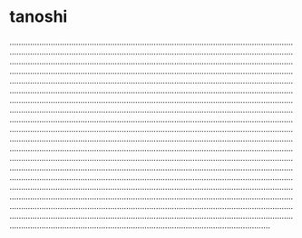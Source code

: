 # tanoshi
......................................................................................................................................................................................................................................................................................................................................................................................................................................................................................................................................................................................................................................................................................................................................................................................................................................................................................................................................................................................................................................................................................................................................................................................................................................................................................................................................................................................................................................................................................................................................................................................................................................................................................................................................................................................................................................................................................................................................................................................................................................................................................................................................................................................................................................................................................................................................................................................................................................................................................................................................................................